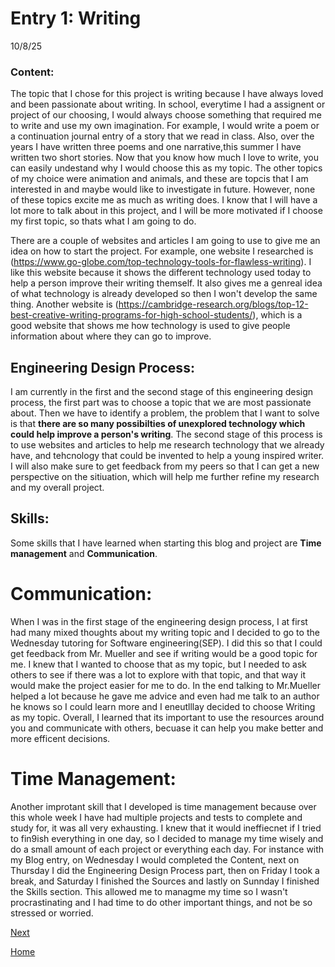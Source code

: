 # Entry 1: Writing
10/8/25

### Content:

The topic that I chose for this project is writing because I have always loved and been passionate about writing. In school, everytime I had a assignent or project of our choosing, I would always choose something that required me to write and use my own imagination. For example, I would write a poem or a continuation journal entry of a story that we read in class. Also, over the years I have written three poems and one narrative,this summer I have written two short stories. Now that you know how much I love to write, you can  easily undestand why I would choose this as my topic. The other topics of my choice were animation and animals, and these are topcis that I am interested in and maybe would like to investigate in future. However, none of these topics excite me as much as writing does. I know that I will have a lot more to talk about in this project, and I will be more motivated if I choose my first topic, so thats what I am going to do. 

There are a couple of websites and articles I am going to use to give me an idea on how to start the project. For example, one website I researched is (https://www.go-globe.com/top-technology-tools-for-flawless-writing). I like this website because it shows the different technology used today to help a person improve their writing themself. It also gives me a genreal idea of what technology is already developed so then I won't develop the same thing. Another website is (https://cambridge-research.org/blogs/top-12-best-creative-writing-programs-for-high-school-students/), which is a good website that shows me how technology is used to give people information about where they can go to improve. 


## Engineering Design Process: 

I am currently in the first and the second stage of this engineering design process, the first part was to choose a topic that we are most passionate about. Then we have to identify a problem, the problem that I want to solve is that **there are so many possibilties of unexplored technology which could help improve a person's writing**. The second stage of this process is to use websites and articles to help me research technology that we already have, and tehcnology that could be invented to help a young inspired writer. I will also make sure to get feedback from my peers so that I can get a new perspective on the sitiuation, which will help me further refine my research and my overall project. 


## Skills: 

Some skills that I have learned when starting this blog and project are **Time management** and **Communication**.

# Communication:
When I was in the first stage of the engineering design process, I at first had many mixed thoughts about my writing topic and I decided to go to  the Wednesday tutoring for Software engineering(SEP). I did this so that I could get feedback from Mr. Mueller and see if writing would be a good topic for me. I knew that I wanted to choose that as my topic, but I needed to ask others to see if there was a lot to explore with that topic, and that way it would make the project easier for me to do. In the end talking to Mr.Mueller helped a lot because he gave me advice and even had me talk to an author he knows so I could learn more and I eneutlllay decided to choose Writing as my topic.  Overall, I learned that its important to use the resources around you and communicate with others, becuase it can help you make better and more efficent decisions. 

# Time Management:
Another improtant skill that I developed is time management because over this whole week I have had multiple projects and tests to complete and study for, it was all very exhausting. I knew that it would ineffiecnet if I tried to fin9ish everything in one day, so I decided to manage my time wisely and do a small amount of each project or everything each day. For instance with my Blog entry, on Wednesday I would completed the Content, next on Thursday I did the Engineering Design Process part, then on Friday I took a break, and Saturday I finished the Sources and lastly on Sunnday I finished the Skills section.  This allowed me to managme my time so I wasn't procrastinating and I had time to do other important things, and not be so stressed or worried.

[Next](entry02.md)

[Home](../README.md)
